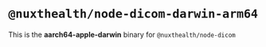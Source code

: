 # `@nuxthealth/node-dicom-darwin-arm64`

This is the **aarch64-apple-darwin** binary for `@nuxthealth/node-dicom`
